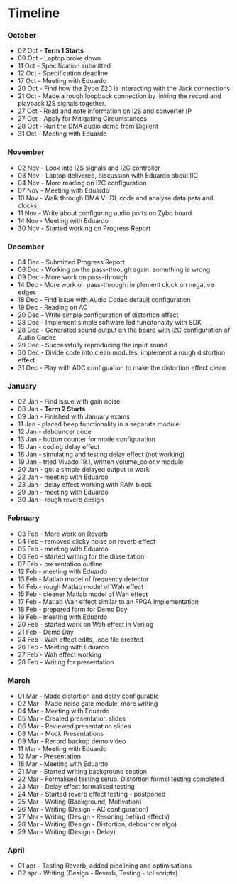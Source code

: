 # Timeline

### October
- 02 Oct - **Term 1 Starts**
- 09 Oct - Laptop broke down
- 11 Oct - Specification submitted
- 12 Oct - Specification deadline
- 17 Oct - Meeting with Eduardo
- 20 Oct - Find how the Zybo Z20 is interacting with the Jack connections
- 21 Oct - Made a rough loopback connection by linking the record and playback I2S signals together.
- 27 Oct - Read and note information on I2S and converter IP
- 27 Oct - Apply for Mitigating Circumstances
- 28 Oct - Run the DMA audio demo from Digilent
- 31 Oct - Meeting with Eduardo

### November
- 02 Nov - Look into I2S signals and I2C controller
- 03 Nov - Laptop delivered, discussion with Eduardo about IIC
- 04 Nov - More reading on I2C configuration
- 07 Nov - Meeting with Eduardo
- 10 Nov - Walk through DMA VHDL code and analyse data pata and clocks
- 11 Nov - Write about configuring audio ports on Zybo board
- 14 Nov - Meeting with Eduardo
- 30 Nov - Started working on Progress Report

### December
- 04 Dec - Submitted Progress Report
- 08 Dec - Working on the pass-through again: something is wrong
- 09 Dec - More work on pass-through
- 14 Dec - More work on pass-through: implement clock on negative edges
- 18 Dec - Find issue with Audio Codec default configuration
- 19 Dec - Reading on AC
- 20 Dec - Write simple configuration of distortion effect
- 23 Dec - Implement simple software led funcitonality with SDK
- 28 Dec - Generated sound output on the board with I2C configuration of Audio Codec
- 29 Dec - Successfully reproducing the input sound
- 30 Dec - Divide code into clean modules, implement a rough distortion effect
- 31 Dec - Play with ADC configuation to make the distortion effect clean

### January
- 02 Jan - Find issue with gain noise
- 08 Jan - **Term 2 Starts**
- 09 Jan - Finished with January exams
- 11 Jan - placed beep functionality in a separate module
- 12 Jan - debouncer code
- 13 Jan - button counter for mode configuration
- 15 Jan - coding delay effect
- 16 Jan - simulating and testing delay effect (not working)
- 19 Jan - tried Vivado 19.1, written volume_color.v module
- 20 Jan - got a simple delayed output to work
- 22 Jan - meeting with Eduardo
- 23 Jan - delay effect working with RAM block
- 29 Jan - meeting with Eduardo
- 30 Jan - rough reverb design

### February
- 03 Feb - More work on Reverb
- 04 Feb - removed clicky noise on reverb effect
- 05 Feb - meeting with Eduardo
- 06 Feb - started writing for the dissertation
- 07 Feb - presentation outline
- 12 Feb - meeting with Eduardo
- 13 Feb - Matlab model of frequency detector
- 14 Feb - rough Matlab model of Wah effect
- 15 Feb - cleaner Matlab model of Wah effect
- 17 Feb - Matlab Wah effect similar to an FPGA implementation
- 18 Feb - prepared form for Demo Day
- 19 Feb - meeting with Eduardo
- 20 Feb - started work on Wah effect in Verilog
- 21 Feb - Demo Day
- 24 Feb - Wah effect edits, .coe file created
- 26 Feb - Meeting with Eduardo
- 27 Feb - Wah effect working
- 28 Feb - Writing for presentation

### March
- 01 Mar - Made distortion and delay configurable
- 02 Mar - Made noise gate module, more writing
- 04 Mar - Meeting with Eduardo
- 05 Mar - Created presentation slides
- 06 Mar - Reviewed presentation slides
- 08 Mar - Mock Presentations
- 09 Mar - Record backup demo video
- 11 Mar - Meeting with Eduardo
- 12 Mar - Presentation
- 18 Mar - Meeting with Eduardo
- 21 Mar - Started writing background section
- 22 Mar - Formalised testing setup. Distortion formal testing completed
- 23 Mar - Delay effect formalised testing
- 24 Mar - Started reverb effect testing - postponed
- 25 Mar - Writing (Background, Motivation)
- 26 Mar - Writing (Design - AC configuration)
- 27 Mar - Writing (Design - Resoning behind effects)
- 28 Mar - Writing (Design - Distortion, debouncer algo)
- 29 Mar - Writing (Design - Delay)

### April
- 01 apr - Testing Reverb, added pipelining and optimisations
- 02 apr - Writing (Design - Reverb, Testing - tcl scripts)
